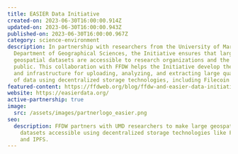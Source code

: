 ```yaml
---
title: EASIER Data Initiative
created-on: 2023-06-30T16:00:00.914Z
updated-on: 2023-06-30T16:00:00.943Z
published-on: 2023-06-30T16:00:00.967Z
category: science-environment
description: In partnership with researchers from the University of Maryland’s
  Department of Geographical Sciences, the Initiative ensures that large
  geospatial datasets are accessible to research organizations and the general
  public. This collaboration with FFDW helps the Initiative develop the capacity
  and infrastructure for uploading, analyzing, and extracting large quantities
  of data using decentralized storage technologies, including Filecoin and IPFS.
featured-content: https://ffdweb.org/blog/ffdw-and-easier-data-initiative-collaborate-to-upload-spatial-data-to-filecoin-network
website: https://easierdata.org/
active-partnership: true
image:
  src: /assets/images/partnerlogo_easier.png
seo:
  description: FFDW partners with UMD researchers to make large geospatial
    datasets accessible using decentralized storage technologies like Filecoin
    and IPFS.
---
```

